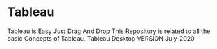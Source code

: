 # Tableau
Tableau is Easy Just Drag And Drop
This Repository is related to all the basic Concepts of Tableau.
Tableau Desktop VERSION July-2020 
